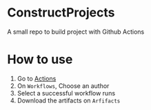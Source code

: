 # ConstructProjects
A small repo to build project with Github Actions

# How to use
1. Go to [Actions](https://github.com/HSGamer/ConstructProjects/actions)
2. On `Workflows`, Choose an author
3. Select a successful workflow runs
4. Download the artifacts on `Arfifacts`
